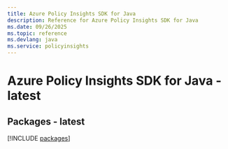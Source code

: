 ```yaml
---
title: Azure Policy Insights SDK for Java
description: Reference for Azure Policy Insights SDK for Java
ms.date: 09/26/2025
ms.topic: reference
ms.devlang: java
ms.service: policyinsights
---
```

# Azure Policy Insights SDK for Java - latest
## Packages - latest
[!INCLUDE [packages](policy-insights-index.md)]